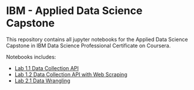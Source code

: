 # IBM - Applied Data Science Capstone
This repository contains all jupyter notebooks for the Applied Data Science Capstone in IBM Data Science Professional Certificate on Coursera.

Notebooks includes:
- [Lab 1.1 Data Collection API](Lab%201.1%20Data%20Collection%20API.ipynb)
- [Lab 1.2 Data Collection API with Web Scraping](Lab%201.2%20Data%20Collection%20API%20with%20Web%20Scraping.ipynb)
- [Lab 2.1 Data Wrangling](Lab%202.1%20Data%20Wrangling.ipynb)
